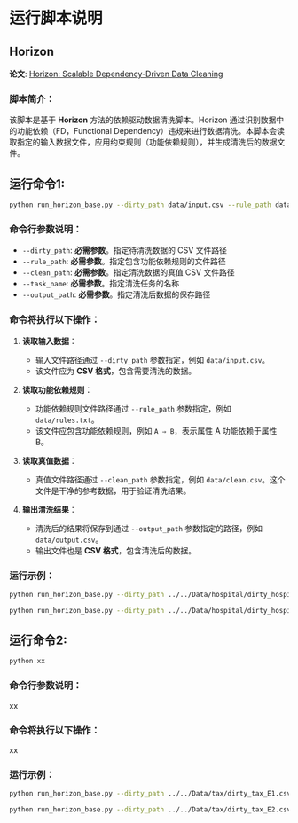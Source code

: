 # 运行脚本说明

## Horizon
**论文**: [Horizon: Scalable Dependency-Driven Data Cleaning](https://www.vldb.org/pvldb/vol14/p25)
### 脚本简介：
该脚本是基于 **Horizon** 方法的依赖驱动数据清洗脚本。Horizon 通过识别数据中的功能依赖（FD，Functional Dependency）违规来进行数据清洗。本脚本会读取指定的输入数据文件，应用约束规则（功能依赖规则），并生成清洗后的数据文件。


## 运行命令1:
```bash
python run_horizon_base.py --dirty_path data/input.csv --rule_path data/rules.txt --clean_path data/clean.csv --task_name task_name --output_path data/output.csv
```

### 命令行参数说明：
- `--dirty_path`: **必需参数**。指定待清洗数据的 CSV 文件路径
- `--rule_path`: **必需参数**。指定包含功能依赖规则的文件路径
- `--clean_path`: **必需参数**。指定清洗数据的真值 CSV 文件路径
- `--task_name`: **必需参数**。指定清洗任务的名称
- `--output_path`: **必需参数**。指定清洗后数据的保存路径

### 命令将执行以下操作：
1. **读取输入数据**：
   - 输入文件路径通过 `--dirty_path` 参数指定，例如 `data/input.csv`。
   - 该文件应为 **CSV 格式**，包含需要清洗的数据。

2. **读取功能依赖规则**：
   - 功能依赖规则文件路径通过 `--rule_path` 参数指定，例如 `data/rules.txt`。
   - 该文件应包含功能依赖规则，例如 `A ⇒ B`，表示属性 A 功能依赖于属性 B。

3. **读取真值数据**：
   - 真值文件路径通过 `--clean_path` 参数指定，例如 `data/clean.csv`。这个文件是干净的参考数据，用于验证清洗结果。

4. **输出清洗结果**：
   - 清洗后的结果将保存到通过 `--output_path` 参数指定的路径，例如 `data/output.csv`。
   - 输出文件也是 **CSV 格式**，包含清洗后的数据。

### 运行示例：
```bash
python run_horizon_base.py --dirty_path ../../Data/hospital/dirty_hospital_E1.csv --rule_path ../../Data/hospital/dc_rules-validate-fd-horizon.txt --clean_path ../../Data/hospital/clean.csv --task_name hospital_horizon_E1 --output_path ../../results/horizon/hospital_horizon_E1
```

```bash
python run_horizon_base.py --dirty_path ../../Data/hospital/dirty_hospital_E2.csv --rule_path ../../Data/hospital/dc_rules-validate-fd-horizon.txt --clean_path ../../Data/hospital/clean.csv --task_name hospital_horizon_E2 --output_path ../../results/horizon/hospital_horizon_E2
```

## 运行命令2:
```bash
python xx
```
### 命令行参数说明：
xx
### 命令将执行以下操作：
xx
### 运行示例：
```bash
python run_horizon_base.py --dirty_path ../../Data/tax/dirty_tax_E1.csv --rule_path ../../Data/tax/dc_rules-validate-fd-horizon.txt --clean_path ../../Data/tax/clean.csv --task_name tax_horizon_E1 --output_path ../../results/horizon/tax_horizon_E1
```

```bash
python run_horizon_base.py --dirty_path ../../Data/tax/dirty_tax_E2.csv --rule_path ../../Data/tax/dc_rules-validate-fd-horizon.txt --clean_path ../../Data/tax/clean.csv --task_name tax_horizon_E2 --output_path ../../results/horizon/tax_horizon_E2
```